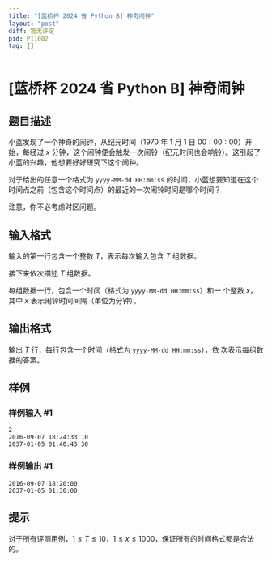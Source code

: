 ```yaml
---
title: "[蓝桥杯 2024 省 Python B] 神奇闹钟"
layout: "post"
diff: 暂无评定
pid: P11002
tag: []
---
```

# [蓝桥杯 2024 省 Python B] 神奇闹钟
## 题目描述

小蓝发现了一个神奇的闹钟，从纪元时间（$1970$ 年 $1$ 月 $1$ 日 $00:00:00$）开始，每经过 $x$ 分钟，这个闹钟便会触发一次闹铃（纪元时间也会响铃）。这引起了小蓝的兴趣，他想要好好研究下这个闹钟。

对于给出的任意一个格式为 `yyyy-MM-dd HH:mm:ss` 的时间，小蓝想要知道在这个时间点之前（包含这个时间点）的最近的一次闹铃时间是哪个时间？

注意，你不必考虑时区问题。

## 输入格式

输入的第一行包含一个整数 $T$，表示每次输入包含 $T$ 组数据。

接下来依次描述 $T$ 组数据。

每组数据一行，包含一个时间（格式为 `yyyy-MM-dd HH:mm:ss`）和一
个整数 $x$，其中 $x$ 表示闹铃时间间隔（单位为分钟）。
## 输出格式

输出 $T$ 行，每行包含一个时间（格式为 `yyyy-MM-dd HH:mm:ss`），依
次表示每组数据的答案。
## 样例

### 样例输入 #1
```
2
2016-09-07 18:24:33 10
2037-01-05 01:40:43 30

```
### 样例输出 #1
```
2016-09-07 18:20:00
2037-01-05 01:30:00

```
## 提示

对于所有评测用例，$1 \le T \le 10，1 \le x \le 1000$，保证所有的时间格式都是合法的。

